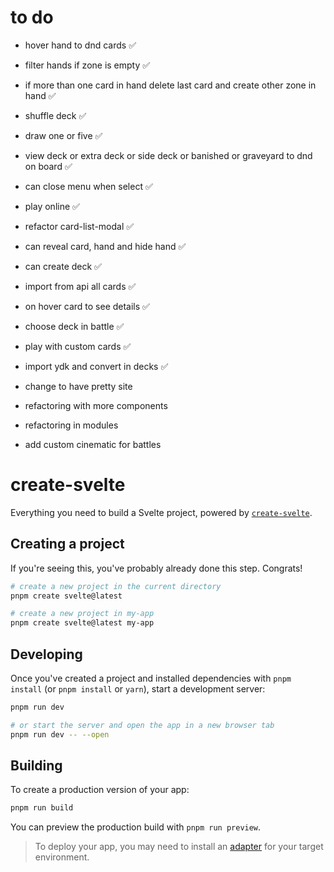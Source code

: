 # to do

- hover hand to dnd cards ✅
- filter hands if zone is empty ✅
- if more than one card in hand delete last card and create other zone in hand ✅
- shuffle deck ✅
- draw one or five ✅
- view deck or extra deck or side deck or banished or graveyard to dnd on board ✅
- can close menu when select ✅
- play online ✅
- refactor card-list-modal ✅
- can reveal card, hand and hide hand ✅
- can create deck ✅
- import from api all cards ✅
- on hover card to see details ✅
- choose deck in battle ✅
- play with custom cards ✅
- import ydk and convert in decks ✅

- change to have pretty site
- refactoring with more components
- refactoring in modules
- add custom cinematic for battles

# create-svelte

Everything you need to build a Svelte project, powered by [`create-svelte`](https://github.com/sveltejs/kit/tree/master/packages/create-svelte).

## Creating a project

If you're seeing this, you've probably already done this step. Congrats!

```bash
# create a new project in the current directory
pnpm create svelte@latest

# create a new project in my-app
pnpm create svelte@latest my-app
```

## Developing

Once you've created a project and installed dependencies with `pnpm install` (or `pnpm install` or `yarn`), start a development server:

```bash
pnpm run dev

# or start the server and open the app in a new browser tab
pnpm run dev -- --open
```

## Building

To create a production version of your app:

```bash
pnpm run build
```

You can preview the production build with `pnpm run preview`.

> To deploy your app, you may need to install an [adapter](https://kit.svelte.dev/docs/adapters) for your target environment.

